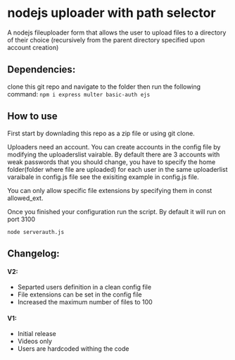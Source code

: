 # nodejs uploader with path selector
A nodejs fileuploader form that allows the user to upload files to a directory of their choice (recursively from the parent directory specified upon account creation)

## Dependencies:
clone this git repo and navigate to the folder then run the following command:
`npm i express multer basic-auth ejs`

## How to use

First start by downlading this repo as a zip file or using git clone.

Uploaders need an account. You can create accounts in the config file by modifying the uploaderslist vairable. By default there are 3 accounts with weak passwords that you should change, you have to specify the home folder(folder where file are uploaded) for each user in the same uploaderlist varaibale in config.js file see the exisiting example in config.js file.

You can only allow specific file extensions by specifying them in const allowed_ext. 

Once you finished your configuration run the script. By default it will run on port 3100

`node serverauth.js`


## Changelog:
#### V2:
- Separted users definition in a clean config file
- File extensions can be set in the config file
- Increased the maximum number of files to 100

#### V1: 
- Initial release
- Videos only
- Users are hardcoded withing the code
